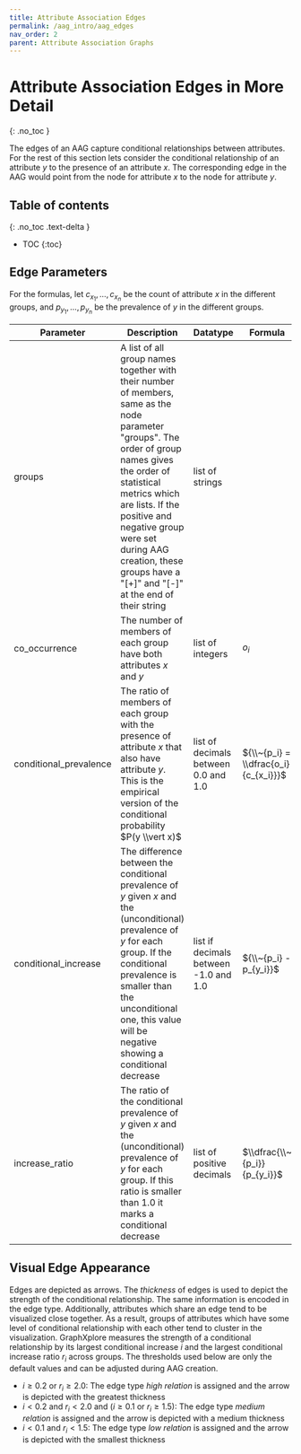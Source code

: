 ```yaml
---
title: Attribute Association Edges
permalink: /aag_intro/aag_edges
nav_order: 2
parent: Attribute Association Graphs
---
```


# Attribute Association Edges in More Detail
{: .no_toc }

The edges of an AAG capture conditional relationships between attributes. For the rest of this 
section lets consider the conditional relationship of an attribute $y$ to the 
presence of an attribute $x$. The corresponding edge in the AAG would point from the node for 
attribute $x$ to the node for attribute $y$.

## Table of contents
{: .no_toc .text-delta } 
- TOC
{:toc}

## Edge Parameters

For the formulas, let $c_{x_1},\dots,c_{x_n}$ be the count of attribute $x$ in the different 
groups, and $p_{y_1},\dots,p_{y_n}$ be the prevalence of $y$ in the different groups.

| Parameter              | Description                                                                                                                                                                                                                                                                                                            | Datatype                              | Formula                              | Example                                  |
|------------------------|------------------------------------------------------------------------------------------------------------------------------------------------------------------------------------------------------------------------------------------------------------------------------------------------------------------------|---------------------------------------|--------------------------------------|------------------------------------------|
| groups                 | A list of all group names together with their number of members, same as the node parameter "groups". The order of group names gives the order of statistical metrics which are lists. If the positive and negative group were set during AAG creation, these groups have a "[+]" and "[-]" at the end of their string | list of strings                       |                                      | ["disease (100)[+]", "control (900)[-]"] |
| co_occurrence          | The number of members of each group have both attributes $x$ and $y$                                                                                                                                                                                                                                                   | list of integers                      | $o_i$                                | [50, 600]                                |
| conditional_prevalence | The ratio of members of each group with the presence of attribute $x$ that also have attribute $y$. This is the empirical version of the conditional probability $P(y \\vert x)$                                                                                                                                       | list of decimals between 0.0 and 1.0  | ${\\~{p_i} = \\dfrac{o_i}{c_{x_i}}}$ | [0.625, 0.75]                            |
| conditional_increase   | The difference between the conditional prevalence of $y$ given $x$ and the (unconditional) prevalence of $y$ for each group. If the conditional prevalence is smaller than the unconditional one, this value will be negative showing a conditional decrease                                                           | list if decimals between -1.0 and 1.0 | ${\\~{p_i} - p_{y_i}}$               | [0.125, -0.15]                           |
| increase_ratio         | The ratio of the conditional prevalence of $y$ given $x$ and the (unconditional) prevalence of $y$ for each group. If this ratio is smaller than 1.0 it marks a conditional decrease                                                                                                                                   | list of positive decimals             | $\\dfrac{\\~{p_i}}{p_{y_i}}$         | [1.25, 0.833]                            |

## Visual Edge Appearance

Edges are depicted as arrows. The *thickness* of edges is used to depict the strength of the 
conditional relationship. The same information is encoded in the edge type. Additionally, 
attributes which share an edge tend to be visualized close together. As a result, groups of 
attributes which have some level of conditional relationship with each other tend to cluster in the 
visualization. GraphXplore measures the strength of a conditional relationship by its largest 
conditional increase $i$ and the largest conditional increase ratio $r_i$ across groups. The 
thresholds used below are only the default values and can be adjusted during AAG creation.
- $i \geq 0.2$ or $r_i \geq 2.0$: The edge type *high relation* is assigned and the arrow is 
  depicted with the greatest thickness
- $i < 0.2$ and $r_i < 2.0$ and ($i \geq 0.1$ or $r_i \geq 1.5$): The edge type *medium relation* 
  is assigned and the arrow is depicted with a medium thickness
- $i < 0.1$ and $r_i < 1.5$: The edge type *low relation* is assigned and the arrow is depicted 
  with the smallest thickness